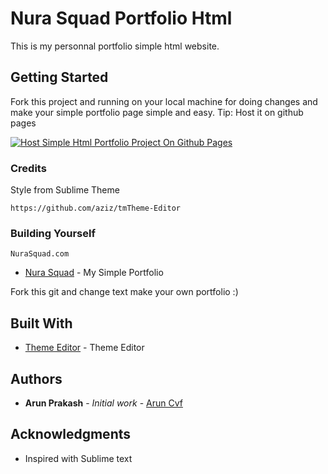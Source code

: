 # Nura Squad Portfolio Html

This is my personnal portfolio simple html website.

## Getting Started

Fork this project and running on your local machine for doing changes and make your simple portfolio page simple and easy.
Tip: Host it on github pages

[![Host Simple Html Portfolio Project On Github Pages](https://firebasestorage.googleapis.com/v0/b/host-medias.appspot.com/o/new-github-pages.png?alt=media&token=66962b31-d139-40a5-9e53-2213993f91d3)](https://www.youtube.com/watch?v=3_oROxfnAxY)

### Credits

Style from Sublime Theme

```
https://github.com/aziz/tmTheme-Editor
```

### Building Yourself
```
NuraSquad.com
```

* [Nura Squad](//nurasquad.com) - My Simple Portfolio

Fork this git and change text make your own portfolio :)

## Built With

* [Theme Editor](https://github.com/aziz/tmTheme-Editor) - Theme Editor


## Authors

* **Arun Prakash** - *Initial work* - [Arun Cvf](https://github.com/onemadgeek)

## Acknowledgments

* Inspired with Sublime text

